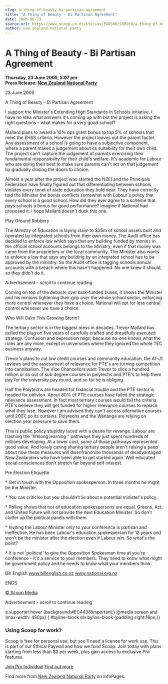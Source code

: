 ```yaml
---
slug: a-thing-of-beauty-bi-partisan-agreement
title: "A Thing of Beauty - Bi Partisan Agreement"
date: 2005-06-23
source-url: https://www.scoop.co.nz/stories/PA0506/S00568/a-thing-of-beauty-bi-partisan-agreement.htm
author: new-zealand-national-party
---
```

A Thing of Beauty - Bi Partisan Agreement
=========================================

**Thursday, 23 June 2005, 5:07 pm**  
**Press Release: [New Zealand National Party](https://info.scoop.co.nz/New_Zealand_National_Party)**

23 June 2005

A Thing of Beauty - Bi Partisan Agreement

I support the Minister's Extending High Standards in Schools initiative. I have no idea what answers it's coming up with but the project is asking the right questions - what makes for a very good school?

Mallard plans to award a 10% ops grant bonus to top 5% of schools that meet the EHSS criteria. However the project leaves out the parent factor. Any assessment of a school is going to have a subjective component, where a parent makes a judgement about its suitability for their own child. The project can't capture the judgement of parents exercising their fundamental responsibility for their child's welfare. It's academic for Labour who are doing their best to make sure parents can't act on that judgement by gradually closing the doors to choice.

Almost a year after the project was started the NZEI and the Principals Federation have finally figured out that differentiating between schools violates every tenet of state education they hold dear. They have correctly told the Minister the bonus conflicts somewhat with Labour's policy that every school is a good school. How did they ever agree to a scheme that pays schools a bonus for good performance? Imagine if National had proposed it. I hope Mallard doesn't duck this one.

Play Ground Robbery

The Ministry of Education is laying claim to $35m of school assets built and operated by integrated schools from their own money. The Audit office has decided to enforce law which says that any building funded by monies in the official school accounts belongs to the Ministry, even if that money was came from the proprietors or the local community. The Minister also wants to enforce a law that says any building by an integrated school has to be approved by the ministry. So the Audit office is tagging schools annual accounts with a breach where this hasn't happened. No one knew it should, so they didn't do it.

Advertisement - scroll to continue reading





Coming on top of the debacle over bulk-funded buses, it shows the Minister and his minions tightening their grip over the whole school sector, enforcing more control whenever they have a choice. National will opt for less central control whenever we have a choice.

Who Will Calm This Growing Storm?

The tertiary sector is in the biggest mess in decades. Trevor Mallard has pulled the plug on five years of carefully crafted and dreadfully executed strategy. Confusion and depression reign, because no-one knows what the rules are any more, except in universities where they ignored the whole TEC business anyway.

Trevor's plans to cut low credit courses and community education, the A1-J1 reviews and the assessment of relevance for PTE's are turning competition into cannibalism. The Vice Chancellors want Trevor to slice a hundred million or so out of sub degree courses in polytechs and PTE's to help them pay for the university pay round, and so far he is obliging.

Half the Polytechs are headed for financial trouble and the PTE sector is headed for oblivion. About 80% of PTE courses have failed the strategic relevance assessment. In fact most tertiary courses would fail the criteria. PTE's believe they will get funded for higher relevance courses to replace what they lose. However I am advised they can't access alternative courses until 2007, so its curtains. Polytechs and the Wananga are relying on election year pressure to save them.

This is public policy stupidity laced with a desire for revenge. Labour are trashing the "lifelong learning " pathways they just spent hundreds of millions developing. At a lower cost, some of those pathways represented good value. And lovely caring sharing tertiary people aren't raising a peep about how these measures will disenfranchise thousands of disadvantaged New Zealanders who have been able to get started again. Well educated social consciences don't stretch far beyond self interest.

Pre Election Etiquette

\* Get in touch with the Opposition spokesperson. In three months he might be the Minister.

\* You can criticise but you shouldn't lie about a potential minister's policy.

\* Polling shows that not all education spokespersons are equal. Greens, Act, and United Future will not provide the next Education Minister. So don't clutter up the political panels with them.

\* Inviting the Labour Minister only to your conference is partisan and ineffective. He has been Labour's education spokesperson for 12 years and won't be the minister after the election even if Labour win. So what's the point?

\* It is not 'political' to give the Opposition Spokesman time at you're conference - it's a service to your members. They need to know what might be government policy and he needs to know what your members think.

Bill English www.billenglish.co.nz www.national.org.nz

ENDS

  

[© Scoop Media](http://www.scoop.co.nz/about/terms.html)  

Advertisement - scroll to continue reading



a.supporter:hover {background:#EC4438!important;} @media screen and (max-width: 480px) { #byline-block div.byline-block {padding-right:16px;}}

### Using Scoop for work?

Scoop is free for personal use, but you’ll need a licence for work use. This is part of our Ethical Paywall and how we fund Scoop. Join today with plans starting from less than $3 per week, plus gain access to exclusive _Pro_ features.  
  
[Join Pro Individual](https://pro.scoop.co.nz/Individual/?from=ProIn24) [Find out more](https://pro.scoop.co.nz/using-scoop-for-work/?from=ProIn24)

Find more from [New Zealand National Party](https://info.scoop.co.nz/New_Zealand_National_Party) on InfoPages.